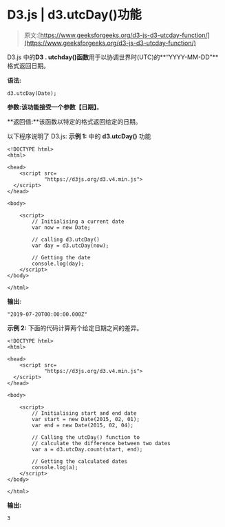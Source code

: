 # D3.js | d3.utcDay()功能

> 原文:[https://www.geeksforgeeks.org/d3-js-d3-utcday-function/](https://www.geeksforgeeks.org/d3-js-d3-utcday-function/)

D3.js 中的**D3 . utchday()函数**用于以协调世界时(UTC)的**“YYYY-MM-DD”**格式返回日期。

**语法:**

```
d3.utcDay(Date);
```

**参数:**该功能接受一个参数**【日期】**。

**返回值:**该函数以特定的格式返回给定的日期。

以下程序说明了 D3.js:
**示例 1:** 中的 **d3.utcDay()** 功能

```
<!DOCTYPE html>
<html>

<head>
    <script src=
            "https://d3js.org/d3.v4.min.js">
  </script>
</head>

<body>

    <script>
        // Initialising a current date
        var now = new Date;

        // calling d3.utcDay()
        var day = d3.utcDay(now);

        // Getting the date
        console.log(day);
    </script>
</body>

</html>
```

**输出:**

```
"2019-07-20T00:00:00.000Z"

```

**示例 2:** 下面的代码计算两个给定日期之间的差异。

```
<!DOCTYPE html>
<html>

<head>
    <script src=
            "https://d3js.org/d3.v4.min.js">
  </script>
</head>

<body>

    <script>
        // Initialising start and end date
        var start = new Date(2015, 02, 01);
        var end = new Date(2015, 02, 04);

        // Calling the utcDay() function to
        // calculate the difference between two dates
        var a = d3.utcDay.count(start, end);

        // Getting the calculated dates
        console.log(a);
    </script>
</body>

</html>
```

**输出:**

```
3

```